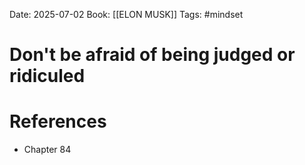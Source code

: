 Date: 2025-07-02
Book: [[ELON MUSK]]
Tags: #mindset 
# Don't be afraid of being judged or ridiculed



# References
- Chapter 84